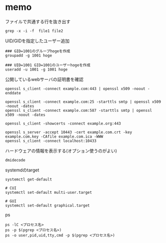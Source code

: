 # memo
ファイルで共通する行を抜き出す
```
grep -x -i -f  file1 file2
```
UID/GIDを指定したユーザー追加
```
### GID=1001のグループhogeを作成
groupadd -g 1001 hoge

### UID=1001 GID=1001のユーザーhogeを作成
useradd -u 1001 -g 1001 hoge
```
公開しているwebサーバの証明書を確認
```
openssl s_client -connect example.com:443 | openssl x509 -noout -enddate

openssl s_client -connect example.com:25 -starttls smtp | openssl x509 -noout -dates
openssl s_client -connect example.com:587 -starttls smtp | openssl x509 -noout -dates

openssl s_client -showcerts -connect example.org:443

openssl s_server -accept 10443 -cert example.com.crt -key example.com.key -CAfile example.com.ica -WWW
openssl s_client -connect localhost:10433
```
ハードウェアの情報を表示する(オプション使うのがよい)
```
dmidecode
```
systemdのtarget
```
systemctl get-default

# CUI
systemctl set-default multi-user.target

# GUI
systemctl set-default graphical.target
```

ps
```
ps -lC <プロセス名>
ps -p $(pgrep <プロセス名>)
ps -o user,pid,uid,tty,cmd -p $(pgrep <プロセス名>)
```
